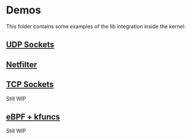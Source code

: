 # Demos

This folder contains some examples of the lib integration inside the kernel:

## [UDP Sockets](socket_udp/README.md)

## [Netfilter](netfilter/README.md)

## [TCP Sockets](socket_tcp/README.md)
Still WIP

## [eBPF + kfuncs](ebpf/README.md)
Still WIP

